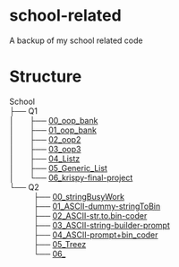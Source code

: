 # school-related
A backup of my school related code

# Structure
School   
├── Q1  
│&nbsp;&nbsp;&nbsp;&nbsp;&nbsp;&nbsp;&nbsp;├── [00_oop_bank](https://github.com/tzekid/school-related/blob/master/Q1/00_oop_bank)  
│&nbsp;&nbsp;&nbsp;&nbsp;&nbsp;&nbsp;&nbsp;├── [01_oop_bank](https://github.com/tzekid/school-related/blob/master/Q1/01_oop_bank)  
│&nbsp;&nbsp;&nbsp;&nbsp;&nbsp;&nbsp;&nbsp;├── [02_oop2](https://github.com/tzekid/school-related/blob/master/Q1/02_oop2)  
│&nbsp;&nbsp;&nbsp;&nbsp;&nbsp;&nbsp;&nbsp;├── [03_oop3](https://github.com/tzekid/school-related/blob/master/Q1/03_oop3)  
│&nbsp;&nbsp;&nbsp;&nbsp;&nbsp;&nbsp;&nbsp;├── [04_Listz](https://github.com/tzekid/school-related/blob/master/Q1/04_Listz)  
│&nbsp;&nbsp;&nbsp;&nbsp;&nbsp;&nbsp;&nbsp;├── [05_Generic_List](https://github.com/tzekid/school-related/blob/master/Q1/05_Generic_List)  
│&nbsp;&nbsp;&nbsp;&nbsp;&nbsp;&nbsp;&nbsp;└── [06_krispy-final-project](https://github.com/tzekid/school-related/blob/master/Q1/06_krispy-final-project)  
└── Q2  
&nbsp;&nbsp;&nbsp;&nbsp;&nbsp;&nbsp;&nbsp;&nbsp;&nbsp;&nbsp;&nbsp;├── [00_stringBusyWork](https://github.com/tzekid/school-related/tree/master/Q2/00_stringBusyWork)  
&nbsp;&nbsp;&nbsp;&nbsp;&nbsp;&nbsp;&nbsp;&nbsp;&nbsp;&nbsp;&nbsp;├── [01_ASCII-dummy-stringToBin](https://github.com/tzekid/school-related/tree/master/Q2/01_ASCII-dummy-stringToBin)  
&nbsp;&nbsp;&nbsp;&nbsp;&nbsp;&nbsp;&nbsp;&nbsp;&nbsp;&nbsp;&nbsp;├── [02_ASCII-str.to.bin-coder](https://github.com/tzekid/school-related/tree/master/Q2/02_ASCII-str.to.bin-coder)  
&nbsp;&nbsp;&nbsp;&nbsp;&nbsp;&nbsp;&nbsp;&nbsp;&nbsp;&nbsp;&nbsp;├── [03_ASCII-string-builder-prompt](https://github.com/tzekid/school-related/tree/master/Q2/03_ASCII-string-builder-prompt)  
&nbsp;&nbsp;&nbsp;&nbsp;&nbsp;&nbsp;&nbsp;&nbsp;&nbsp;&nbsp;&nbsp;├── [04_ASCII-prompt+bin_coder](https://github.com/tzekid/school-related/tree/master/Q2/04_ASCII-prompt+bin_coder)  
&nbsp;&nbsp;&nbsp;&nbsp;&nbsp;&nbsp;&nbsp;&nbsp;&nbsp;&nbsp;&nbsp;├── [05_Treez](https://github.com/tzekid/school-related/tree/master/Q2/05_Treez)  
&nbsp;&nbsp;&nbsp;&nbsp;&nbsp;&nbsp;&nbsp;&nbsp;&nbsp;&nbsp;&nbsp;└── [06_](https://github.com/tzekid/school-related/tree/master/Q2/06_)  

